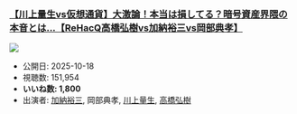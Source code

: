 ### [【川上量生vs仮想通貨】大激論！本当は損してる？暗号資産界隈の本音とは...【ReHacQ高橋弘樹vs加納裕三vs岡部典孝】](https://www.youtube.com/watch?v=2NtecA0aoYQ)
[![](https://img.youtube.com/vi/2NtecA0aoYQ/sddefault.jpg)](https://www.youtube.com/watch?v=2NtecA0aoYQ)
-   公開日: 2025-10-18
-   視聴数: 151,954
-   **いいね数: 1,800**
-   出演者: [加納裕三](/rehacq_fan/people/加納裕三 "wikilink"), 岡部典孝, [川上量生](/rehacq_fan/people/川上量生 "wikilink"), [高橋弘樹](/rehacq_fan/people/高橋弘樹 "wikilink")
